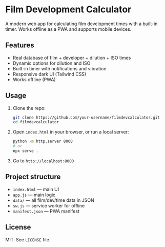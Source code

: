 # Film Development Calculator

A modern web app for calculating film development times with a built-in timer. Works offline as a PWA and supports mobile devices.

## Features
- Real database of film + developer + dilution + ISO times
- Dynamic options for dilution and ISO
- Built-in timer with notifications and vibration
- Responsive dark UI (Tailwind CSS)
- Works offline (PWA)

## Usage
1. Clone the repo:
   ```bash
   git clone https://github.com/your-username/filmdevcalculator.git
   cd filmdevcalculator
   ```
2. Open `index.html` in your browser, or run a local server:
   ```bash
   python -m http.server 8000
   # or
   npx serve .
   ```
3. Go to `http://localhost:8000`

## Project structure
- `index.html` — main UI
- `app.js` — main logic
- `data/` — all film/dev/time data in JSON
- `sw.js` — service worker for offline
- `manifest.json` — PWA manifest

## License
MIT. See `LICENSE` file.